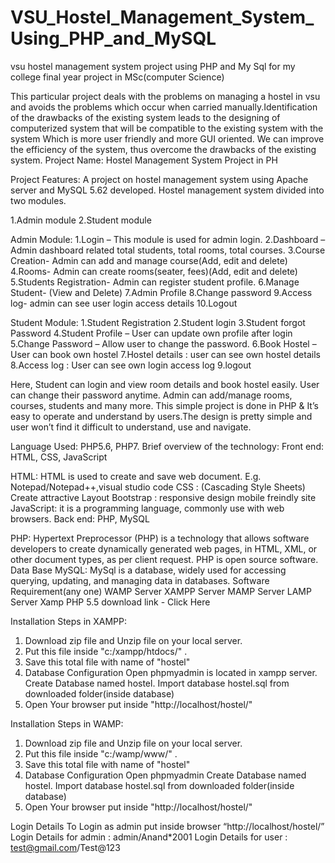 # VSU_Hostel_Management_System_Using_PHP_and_MySQL
vsu hostel management system project using PHP and My Sql for my college final year project in MSc(computer Science)

This particular project deals with the problems on managing a hostel in vsu and avoids the problems which occur when carried manually.Identification of the drawbacks of the existing system leads to the designing of computerized system that will be compatible to the existing system with the system Which is more user friendly and more GUI oriented. We can improve the efficiency of the system, thus overcome the drawbacks of the existing system.
Project Name:	Hostel Management System Project in PH

Project Features:
A project on hostel management system using Apache server and MySQL 5.62 developed. Hostel management system divided into two modules.

1.Admin module
2.Student module

Admin Module:
1.Login – This module is used for admin login.
2.Dashboard – Admin dashboard related total students, total rooms, total courses.
3.Course Creation- Admin can add and manage course(Add, edit and delete)
4.Rooms- Admin can create rooms(seater, fees)(Add, edit and delete)
5.Students Registration- Admin can register student profile.
6.Manage Student- (View and Delete)
7.Admin Profile
8.Change password
9.Access log- admin can see user login access details
10.Logout

Student Module:
1.Student Registration
2.Student login
3.Student forgot Password
4.Student Profile – User can update own profile after login
5.Change Password – Allow user to change the password.
6.Book Hostel – User can book own hostel
7.Hostel details : user can see own hostel details
8.Access log : User can see own login access log
9.logout

Here, Student can login and view room details and book hostel easily. User can change their password anytime. Admin can add/manage rooms, courses, students and many more. This simple project is done in PHP & It’s easy to operate and understand by users.The design is pretty simple and user won’t find it difficult to understand, use and navigate.

Language Used:	PHP5.6, PHP7.
Brief overview of the technology:
Front end: HTML, CSS, JavaScript

HTML: HTML is used to create and save web document. E.g. Notepad/Notepad++,visual studio code
CSS : (Cascading Style Sheets) Create attractive Layout
Bootstrap : responsive design mobile freindly site
JavaScript: it is a programming language, commonly use with web browsers.
Back end: PHP, MySQL

PHP: Hypertext Preprocessor (PHP) is a technology that allows software developers to create dynamically generated web pages, in HTML, XML, or other document types, as per client request. PHP is open source software.
Data Base MySQL: MySql is a database, widely used for accessing querying, updating, and managing data in databases.
Software Requirement(any one)
WAMP Server
XAMPP Server
MAMP Server
LAMP Server
Xamp PHP 5.5 download link -  Click Here

Installation Steps in XAMPP:

1. Download zip file and Unzip file on your local server.
2. Put this file inside "c:/xampp/htdocs/" .
4. Save this total file with name of "hostel"
5. Database Configuration
Open phpmyadmin is located in xampp server.
Create Database named hostel.
Import database hostel.sql from downloaded folder(inside database)
6. Open Your browser put inside "http://localhost/hostel/"

Installation Steps in WAMP:

1. Download zip file and Unzip file on your local server.
2. Put this file inside "c:/wamp/www/" .
3.  Save this total file with name of "hostel"
4. Database Configuration
Open phpmyadmin
Create Database named hostel.
Import database hostel.sql from downloaded folder(inside database)
5. Open Your browser put inside "http://localhost/hostel/"

Login Details
To Login as admin put inside browser “http://localhost/hostel/”
Login Details for admin : admin/Anand*2001
Login Details for user : test@gmail.com/Test@123
